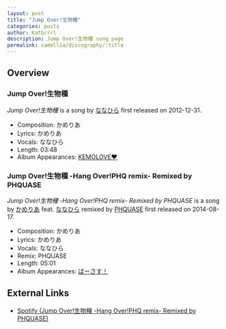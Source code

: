 ```yaml
---
layout: post
title: "Jump Over!生物種"
categories: posts
author: KatGrrrl
description: Jump Over!生物種 song page
permalink: camellia/discography/:title
---
```


## Overview

### Jump Over!生物種

*Jump Over!生物種* is a song by [ななひら](#) first released on 2012-12-31.

* Composition: かめりあ
* Lyrics: かめりあ
* Vocals: ななひら
* Length: 03:48
* Album Appearances: [KEMOLOVE♥](https://confetto.chu.jp/kemolove/)

### Jump Over!生物種 -Hang Over!PHQ remix- Remixed by PHQUASE

*Jump Over!生物種 -Hang Over!PHQ remix- Remixed by PHQUASE* is a song by [かめりあ](/camellia) feat. [ななひら](#) remixed by [PHQUASE](#) first released on 2014-08-17.

* Composition: かめりあ
* Lyrics: かめりあ
* Vocals: ななひら
* Remix: PHQUASE
* Length: 05:01
* Album Appearances: [ばーさす！](<{% link postsInclude/_posts/camellia/albums/Versus/2023-12-06-Versus.md %}>)

## External Links

* [Spotify (Jump Over!生物種 -Hang Over!PHQ remix- Remixed by PHQUASE)](https://open.spotify.com/track/7hFdrTMU9WqtxXtdkmynMx?si=f3de3e6b6741449a)
